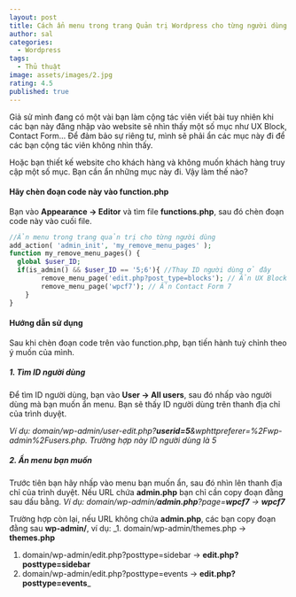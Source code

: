 ```yaml
---
layout: post
title: Cách ẩn menu trong trang Quản trị Wordpress cho từng người dùng
author: sal
categories:
  - Wordpress
tags:
  - Thủ thuật
image: assets/images/2.jpg
rating: 4.5
published: true
---
```

Giả sử mình đang có một vài bạn làm cộng tác viên viết bài tuy nhiên khi các bạn này đăng nhập vào website sẽ nhìn thấy một số mục như UX Block, Contact Form... Để đảm bảo sự riêng tư, mình sẽ phải ẩn các mục này đi để các bạn cộng tác viên không nhìn thấy.

Hoặc bạn thiết kế website cho khách hàng và không muốn khách hàng truy cập một số mục. Bạn cần ẩn những mục này đi. Vậy làm thế nào?

#### Hãy chèn đoạn code này vào function.php
Bạn vào **Appearance -> Editor** và tìm file **functions.php**, sau đó chèn đoạn code này vào cuối file.
```php
//Ẩn menu trong trang quản trị cho từng người dùng
add_action( 'admin_init', 'my_remove_menu_pages' );
function my_remove_menu_pages() {
  global $user_ID;
  if(is_admin() && $user_ID == '5;6'){ //Thay ID người dùng ở đây
        remove_menu_page('edit.php?post_type=blocks'); // Ẩn UX Block của Flatsome
        remove_menu_page('wpcf7'); // Ẩn Contact Form 7
    }
}
```
#### Hướng dẫn sử dụng
Sau khi chèn đoạn code trên vào function.php, bạn tiến hành tuỳ chỉnh theo ý muốn của mình.
#####  1. Tìm ID người dùng

Để tìm ID người dùng, bạn vào **User -> All users**, sau đó nhấp vào người dùng mà bạn muốn ẩn menu. Bạn sẽ thấy ID người dùng trên thanh địa chỉ của trình duyệt.

_Ví dụ: domain/wp-admin/user-edit.php?**userid=5**&wphttpreferer=%2Fwp-admin%2Fusers.php. Trường hợp này ID người dùng là 5_

#####  2. Ẩn menu bạn muốn

Trước tiên bạn hãy nhấp vào menu bạn muốn ẩn, sau đó nhìn lên thanh địa chỉ của trình duyệt. Nếu URL chứa **admin.php** bạn chỉ cần copy đoạn đằng sau dấu bằng.
_Ví dụ: domain/wp-admin/**admin.php**?page=**wpcf7** -> **wpcf7**_

Trường hợp còn lại, nếu URL không chứa **admin.php**, các bạn copy đoạn đằng sau **wp-admin/**, ví dụ:
_1. domain/wp-admin/themes.php -> **themes.php**
1. domain/wp-admin/edit.php?posttype=sidebar -> **edit.php?posttype=sidebar**
1. domain/wp-admin/edit.php?posttype=events -> **edit.php?posttype=events**_

